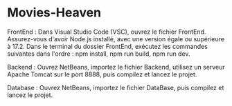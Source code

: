 # Movies-Heaven

FrontEnd : Dans Visual Studio Code (VSC), ouvrez le fichier FrontEnd. Assurez-vous d'avoir Node.js installé, avec une version égale ou supérieure à 17.2. Dans le terminal du dossier FrontEnd, exécutez les commandes suivantes dans l'ordre : npm install, npm run build, npm run dev.

Backend : Ouvrez NetBeans, importez le fichier Backend, utilisez un serveur Apache Tomcat sur le port 8888, puis compilez et lancez le projet.

Database : Ouvrez NetBeans, importez le fichier DataBase, puis compilez et lancez le projet.
